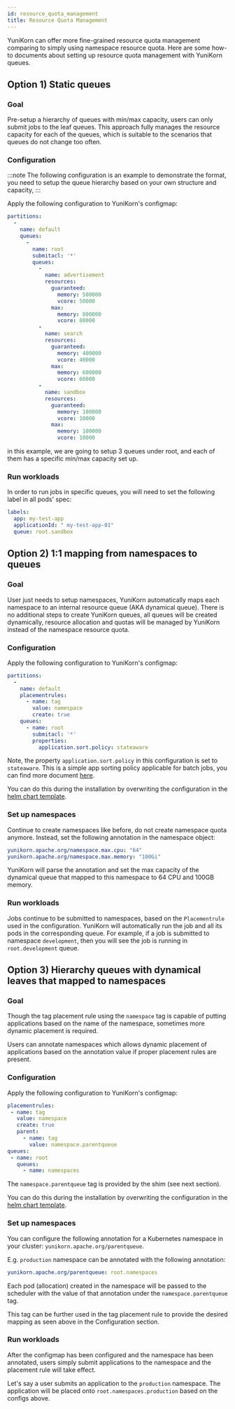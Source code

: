 ```yaml
---
id: resource_quota_management
title: Resource Quota Management
---
```


<!--
Licensed to the Apache Software Foundation (ASF) under one
or more contributor license agreements.  See the NOTICE file
distributed with this work for additional information
regarding copyright ownership.  The ASF licenses this file
to you under the Apache License, Version 2.0 (the
"License"); you may not use this file except in compliance
with the License.  You may obtain a copy of the License at

  http://www.apache.org/licenses/LICENSE-2.0

Unless required by applicable law or agreed to in writing,
software distributed under the License is distributed on an
"AS IS" BASIS, WITHOUT WARRANTIES OR CONDITIONS OF ANY
KIND, either express or implied.  See the License for the
specific language governing permissions and limitations
under the License.
-->

YuniKorn can offer more fine-grained resource quota management comparing to simply
using namespace resource quota. Here are some how-to documents about setting up
resource quota management with YuniKorn queues.

## Option 1) Static queues

### Goal

Pre-setup a hierarchy of queues with min/max capacity, users can only submit
jobs to the leaf queues. This approach fully manages the resource capacity for
each of the queues, which is suitable to the scenarios that queues do not change
too often.

### Configuration

:::note
The following configuration is an example to demonstrate the format,
you need to setup the queue hierarchy based on your own structure and capacity,
:::

Apply the following configuration to YuniKorn's configmap:

```yaml
partitions:
  -
    name: default
    queues:
      -
        name: root
        submitacl: '*'
        queues:
          -
            name: advertisement
            resources:
              guaranteed:
                memory: 500000
                vcore: 50000
              max:
                memory: 800000
                vcore: 80000
          -
            name: search
            resources:
              guaranteed:
                memory: 400000
                vcore: 40000
              max:
                memory: 600000
                vcore: 60000
          -
            name: sandbox
            resources:
              guaranteed:
                memory: 100000
                vcore: 10000
              max:
                memory: 100000
                vcore: 10000
```

in this example, we are going to setup 3 queues under root, and each of them has
a specific min/max capacity set up.

### Run workloads

In order to run jobs in specific queues, you will need to set the following label in all pods' spec:

```yaml
labels:
  app: my-test-app
  applicationId: " my-test-app-01"
  queue: root.sandbox
```

## Option 2) 1:1 mapping from namespaces to queues

### Goal

User just needs to setup namespaces, YuniKorn automatically maps each namespace to an internal resource queue (AKA dynamical queue).
There is no additional steps to create YuniKorn queues, all queues will be created dynamically,
resource allocation and quotas will be managed by YuniKorn instead of the namespace resource quota.

### Configuration

Apply the following configuration to YuniKorn's configmap:

```yaml
partitions:
  -
    name: default
    placementrules:
      - name: tag
        value: namespace
        create: true
    queues:
      - name: root
        submitacl: '*'
        properties:
          application.sort.policy: stateaware

```

Note, the property `application.sort.policy` in this configuration is set to
`stateaware`. This is a simple app sorting policy applicable for batch jobs, you
can find more document [here](sorting_policies.md#StateAwarePolicy).

You can do this during the installation by overwriting the configuration in the
[helm chart template](https://github.com/apache/incubator-yunikorn-release/blob/724ec82d0d548598e170cc6d5ca6aaae00f8286c/helm-charts/yunikorn/values.yaml#L71-L81).

### Set up namespaces

Continue to create namespaces like before, do not create namespace quota anymore.
Instead, set the following annotation in the namespace object:

```yaml
yunikorn.apache.org/namespace.max.cpu: "64"
yunikorn.apache.org/namespace.max.memory: "100Gi"
```

YuniKorn will parse the annotation and set the max capacity of the dynamical queue
that mapped to this namespace to 64 CPU and 100GB memory.

### Run workloads

Jobs continue to be submitted to namespaces, based on the `Placementrule` used
in the configuration. YuniKorn will automatically run the job and all its pods in
the corresponding queue. For example, if a job is submitted to namespace `development`,
then you will see the job is running in `root.development` queue.

## Option 3) Hierarchy queues with dynamical leaves that mapped to namespaces

### Goal
Though the tag placement rule using the `namespace` tag is capable of putting applications based on the name of the namespace, sometimes more dynamic placement is required.

Users can annotate namespaces which allows dynamic placement of applications based on the annotation value if proper placement rules are present.

### Configuration
Apply the following configuration to YuniKorn's configmap:

```yaml
placementrules:
 - name: tag
   value: namespace
   create: true
   parent:
     - name: tag
       value: namespace.parentqueue
queues:
 - name: root
   queues:
     - name: namespaces

```

The `namespace.parentqueue` tag is provided by the shim (see next section).

You can do this during the installation by overwriting the configuration in the
[helm chart template](https://github.com/apache/incubator-yunikorn-release/blob/724ec82d0d548598e170cc6d5ca6aaae00f8286c/helm-charts/yunikorn/values.yaml#L71-L81).

### Set up namespaces
You can configure the following annotation for a Kubernetes namespace in your cluster: `yunikorn.apache.org/parentqueue`.

E.g. `production` namespace can be annotated with the following annotation:
```yaml
yunikorn.apache.org/parentqueue: root.namespaces
```

Each pod (allocation) created in the namespace will be passed to the scheduler with the value of that annotation under the `namespace.parentqueue` tag.

This tag can be further used in the tag placement rule to provide the desired mapping as seen above in the Configuration section.

### Run workloads
After the configmap has been configured and the namespace has been annotated, users simply submit applications to the namespace and the placement rule will take effect.

Let's say a user submits an application to the `production` namespace. The application will be placed onto `root.namespaces.production` based on the configs above.

